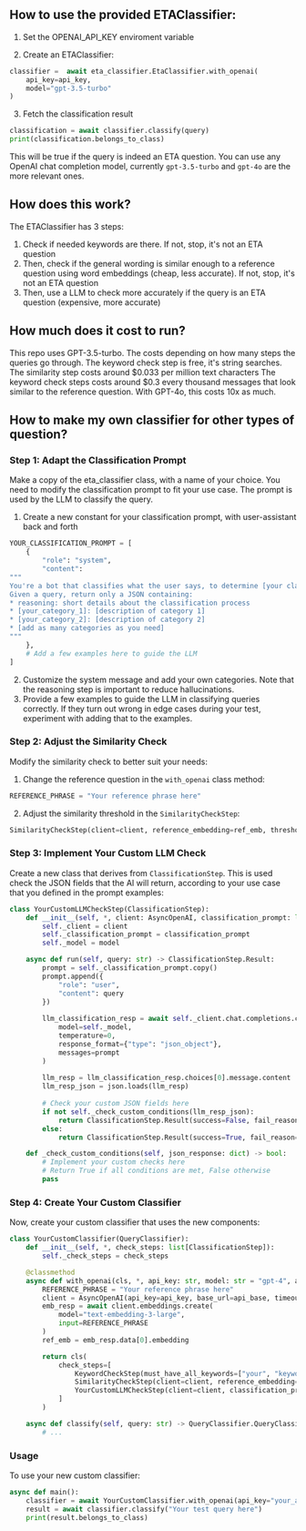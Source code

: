 
## How to use the provided ETAClassifier:

1. Set the OPENAI_API_KEY enviroment variable

2. Create an ETAClassifier: 

```python
classifier =  await eta_classifier.EtaClassifier.with_openai(
	api_key=api_key,
	model="gpt-3.5-turbo"
)
```
3. Fetch the classification result

```python
classification = await classifier.classify(query)
print(classification.belongs_to_class)
```
This will be true if the query is indeed an ETA question.
You can use any OpenAI chat completion model, currently `gpt-3.5-turbo` and `gpt-4o` are the more relevant ones.

## How does this work?

The ETAClassifier has 3 steps:
1. Check if needed keywords are there. If not, stop, it's not an ETA question
2. Then, check if the general wording is similar enough to a reference question using word embeddings (cheap, less accurate). If not, stop, it's not an ETA question
3. Then, use a LLM to check more accurately if the query is an ETA question (expensive, more accurate)

## How much does it cost to run?

This repo uses GPT-3.5-turbo. The costs depending on how many steps the queries go through.
The keyword check step is free, it's string searches.
The similarity step costs around $0.033 per million text characters
The keyword check steps costs around $0.3 every thousand messages that look similar to the reference question. With GPT-4o, this costs 10x as much. 

## How to make my own classifier for other types of question?

### Step 1: Adapt the Classification Prompt

Make a copy of the eta_classifier class, with a name of your choice. You need to modify the classification prompt to fit your use case. The prompt is used by the LLM to classify the query.

1. Create a new constant for your classification prompt, with user-assistant back and forth

```python
YOUR_CLASSIFICATION_PROMPT = [
    {
        "role": "system",
        "content": 
"""
You're a bot that classifies what the user says, to determine [your classification criteria].
Given a query, return only a JSON containing:
* reasoning: short details about the classification process
* [your_category_1]: [description of category 1]
* [your_category_2]: [description of category 2]
* [add as many categories as you need]
"""
    },
    # Add a few examples here to guide the LLM
]
```

2. Customize the system message and add your own categories. Note that the reasoning step is important to reduce hallucinations.
3. Provide a few examples to guide the LLM in classifying queries correctly. If they turn out wrong in edge cases during your test, experiment with adding that to the examples.

### Step 2: Adjust the Similarity Check

Modify the similarity check to better suit your needs:

1. Change the reference question in the `with_openai` class method:

```python
REFERENCE_PHRASE = "Your reference phrase here"
```

2. Adjust the similarity threshold in the `SimilarityCheckStep`:

```python
SimilarityCheckStep(client=client, reference_embedding=ref_emb, threshold=0.4)  # This is an experimental value
```

### Step 3: Implement Your Custom LLM Check

Create a new class that derives from `ClassificationStep`. This is used check the JSON fields that the AI will return, according to your use case that you defined in the prompt examples:

```python
class YourCustomLLMCheckStep(ClassificationStep):
    def __init__(self, *, client: AsyncOpenAI, classification_prompt: list[dict[str, Any]], model="gpt-4"):
        self._client = client
        self._classification_prompt = classification_prompt
        self._model = model

    async def run(self, query: str) -> ClassificationStep.Result:
        prompt = self._classification_prompt.copy()
        prompt.append({
            "role": "user",
            "content": query
        })
        
        llm_classification_resp = await self._client.chat.completions.create(
            model=self._model,
            temperature=0,
            response_format={"type": "json_object"},
            messages=prompt
        )
        
        llm_resp = llm_classification_resp.choices[0].message.content
        llm_resp_json = json.loads(llm_resp)
        
        # Check your custom JSON fields here
        if not self._check_custom_conditions(llm_resp_json):
            return ClassificationStep.Result(success=False, fail_reason=f"failed_llm_check, got {llm_resp}")
        else:
            return ClassificationStep.Result(success=True, fail_reason=None)

    def _check_custom_conditions(self, json_response: dict) -> bool:
        # Implement your custom checks here
        # Return True if all conditions are met, False otherwise
        pass
```

### Step 4: Create Your Custom Classifier

Now, create your custom classifier that uses the new components:

```python
class YourCustomClassifier(QueryClassifier):
    def __init__(self, *, check_steps: list[ClassificationStep]):
        self._check_steps = check_steps

    @classmethod
    async def with_openai(cls, *, api_key: str, model: str = "gpt-4", api_base: str | None = None, timeout: int=15) -> "YourCustomClassifier":
        REFERENCE_PHRASE = "Your reference phrase here"
        client = AsyncOpenAI(api_key=api_key, base_url=api_base, timeout=timeout)
        emb_resp = await client.embeddings.create(
            model="text-embedding-3-large", 
            input=REFERENCE_PHRASE
        )
        ref_emb = emb_resp.data[0].embedding

        return cls(
            check_steps=[
                KeywordCheckStep(must_have_all_keywords=["your", "keywords"], must_have_any_keywords=[]),
                SimilarityCheckStep(client=client, reference_embedding=ref_emb, threshold=0.5),
                YourCustomLLMCheckStep(client=client, classification_prompt=YOUR_CLASSIFICATION_PROMPT, model=model)
            ]
        )

    async def classify(self, query: str) -> QueryClassifier.QueryClassificationResult:
        # ...
```

### Usage

To use your new custom classifier:

```python
async def main():
    classifier = await YourCustomClassifier.with_openai(api_key="your_api_key_here")
    result = await classifier.classify("Your test query here")
    print(result.belongs_to_class)
```

